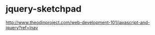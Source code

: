 jquery-sketchpad
================

http://www.theodinproject.com/web-development-101/javascript-and-jquery?ref=lnav
